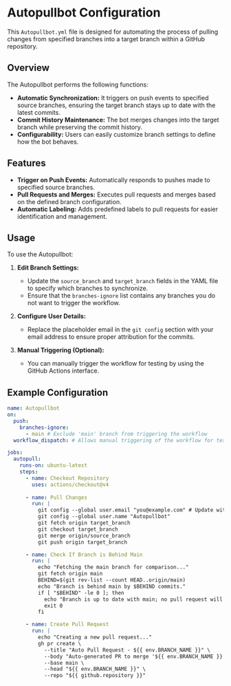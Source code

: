 
# Autopullbot Configuration

This `Autopullbot.yml` file is designed for automating the process of pulling changes from specified branches into a target branch within a GitHub repository.

## Overview

The Autopullbot performs the following functions:

- **Automatic Synchronization:** It triggers on push events to specified source branches, ensuring the target branch stays up to date with the latest commits.
- **Commit History Maintenance:** The bot merges changes into the target branch while preserving the commit history.
- **Configurability:** Users can easily customize branch settings to define how the bot behaves.

## Features

- **Trigger on Push Events:** Automatically responds to pushes made to specified source branches.
- **Pull Requests and Merges:** Executes pull requests and merges based on the defined branch configuration.
- **Automatic Labeling:** Adds predefined labels to pull requests for easier identification and management.

## Usage

To use the Autopullbot:

1. **Edit Branch Settings:** 
   - Update the `source_branch` and `target_branch` fields in the YAML file to specify which branches to synchronize.
   - Ensure that the `branches-ignore` list contains any branches you do not want to trigger the workflow.

2. **Configure User Details:** 
   - Replace the placeholder email in the `git config` section with your email address to ensure proper attribution for the commits.

3. **Manual Triggering (Optional):** 
   - You can manually trigger the workflow for testing by using the GitHub Actions interface.

## Example Configuration

```yaml
name: Autopullbot
on:
  push:
    branches-ignore:
      - main # Exclude 'main' branch from triggering the workflow
  workflow_dispatch: # Allows manual triggering of the workflow for testing

jobs:
  autopull:
    runs-on: ubuntu-latest
    steps:
      - name: Checkout Repository
        uses: actions/checkout@v4
        
      - name: Pull Changes
        run: |
          git config --global user.email "you@example.com" # Update with your email
          git config --global user.name "Autopullbot"
          git fetch origin target_branch
          git checkout target_branch
          git merge origin/source_branch
          git push origin target_branch

      - name: Check If Branch is Behind Main
        run: |
          echo "Fetching the main branch for comparison..."
          git fetch origin main
          BEHIND=$(git rev-list --count HEAD..origin/main)
          echo "Branch is behind main by $BEHIND commits."
          if [ "$BEHIND" -le 0 ]; then
            echo "Branch is up to date with main; no pull request will be created."
            exit 0
          fi

      - name: Create Pull Request
        run: |
          echo "Creating a new pull request..."
          gh pr create \
            --title "Auto Pull Request - ${{ env.BRANCH_NAME }}" \
            --body "Auto-generated PR to merge '${{ env.BRANCH_NAME }}' into 'main'" \
            --base main \
            --head "${{ env.BRANCH_NAME }}" \
            --repo "${{ github.repository }}"
